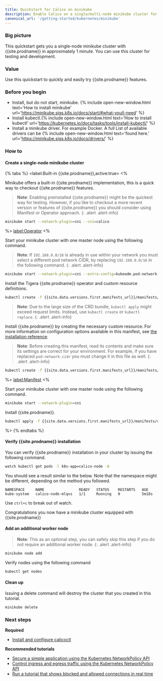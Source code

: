 ```yaml
---
title: Quickstart for Calico on minikube
description: Enable Calico on a single/multi-node minikube cluster for testing or development in under 1 minute.
canonical_url: '/getting-started/kubernetes/minikube'
---
```


### Big picture

This quickstart gets you a single-node minikube cluster with {{site.prodname}}
in approximately 1 minute. You can use this cluster for testing and
development.

### Value

Use this quickstart to quickly and easily try {{site.prodname}} features.

### Before you begin

- Install, but do not start, minikube. {% include open-new-window.html text='How to install minikube' url='https://minikube.sigs.k8s.io/docs/start/#what-youll-need' %}
- Install kubectl.{% include open-new-window.html text='How to install kubectl' url='https://kubernetes.io/docs/tasks/tools/install-kubectl/' %}
- Install a minikube driver. For example Docker. A full List of available drivers can be {% include open-new-window.html  text='found here.' url='https://minikube.sigs.k8s.io/docs/drivers/' %}

### How to

#### Create a single-node minikube cluster

{% tabs %}
<label:Built-in {{site.prodname}},active:true>
<%

Minikube offers a built-in {{site.prodname}} implementation, this is a quick way to checkout {{site.prodname}} features.

> **Note**: Enabling preinstalled {{site.prodname}} might be the quickest way for testing. However, if you like to checkout a more recent version or features of {{site.prodname}} you should consider using Manifest or Operator approach.
{: .alert .alert-info}

```bash
minikube start --network-plugin=cni --cni=calico
```

%>
<label:Operator>
<%

Start your minikube cluster with one master node using the following command.

> **Note**: If `192.168.0.0/16` is already in use within your network you must select a different pod network CIDR, by replacing `192.168.0.0/16` in the following command.
{: .alert .alert-info}

```bash
minikube start --network-plugin=cni --extra-config=kubeadm.pod-network-cidr=192.168.0.0/16
```

Install the Tigera {{site.prodname}} operator and custom resource definitions.

```bash
kubectl create -f {{site.data.versions.first.manifests_url}}/manifests/tigera-operator.yaml
```

> **Note**: Due to the large size of the CRD bundle, `kubectl apply` might exceed request limits. Instead, use `kubectl create` or `kubectl replace`.
{: .alert .alert-info}

Install {{site.prodname}} by creating the necessary custom resource. For more information on configuration options available in this manifest, see [the installation reference]({{site.baseurl}}/reference/installation/api).

> **Note**: Before creating this manifest, read its contents and make sure its settings are correct for your environment. For example,
> if you have replaced `pod-network-cidr` you must change it in this file as well.
{: .alert .alert-info}

```bash
kubectl create -f {{site.data.versions.first.manifests_url}}/manifests/custom-resources.yaml
```

%>
<label:Manifest>
<%

Start your minikube cluster with one master node using the following command.

```bash
minikube start --network-plugin=cni 
```

Install {{site.prodname}}.

```bash
kubectl apply -f {{site.data.versions.first.manifests_url}}/manifests/calico.yaml
```

%>
{% endtabs %}

#### Verify {{site.prodname}} installation

You can verify {{site.prodname}} installation in your cluster by issuing the following command.

```bash
watch kubectl get pods -l k8s-app=calico-node -A
```

You should see a result similar to the below. Note that the namespace might be different, depending on the method you followed.

```
NAMESPACE     NAME                READY   STATUS    RESTARTS   AGE
kube-system   calico-node-mlqvs   1/1     Running   0          5m18s
```

Use `ctrl+c` to break out of watch.

Congratulations you now have a minikube cluster equipped with {{site.prodname}}

#### Add an additional worker node

> **Note**: This as an optional step, you can safely skip this step if you do not require an additional worker node.
{: .alert .alert-info}

```bash
minikube node add
```

Verify nodes using the following command

```bash
kubectl get nodes
```
#### Clean up

Issuing a delete command will destroy the cluster that you created in this tutorial.

```bash
minikube delete
```


### Next steps

**Required**
- [Install and configure calicoctl]({{site.basurl}}/maintenance/clis/calicoctl/install)

**Recommended tutorials**
- [Secure a simple application using the Kubernetes NetworkPolicy API]({{site.basurl}}/security/tutorials/kubernetes-policy-basic)
- [Control ingress and egress traffic using the Kubernetes NetworkPolicy API]({{site.basurl}}/security/tutorials/kubernetes-policy-advanced)
- [Run a tutorial that shows blocked and allowed connections in real time]({{site.basurl}}/security/tutorials/kubernetes-policy-demo/kubernetes-demo)
  
